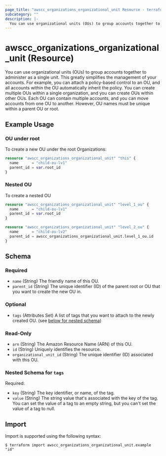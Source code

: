 ```yaml
---
page_title: "awscc_organizations_organizational_unit Resource - terraform-provider-awscc"
subcategory: ""
description: |-
  You can use organizational units (OUs) to group accounts together to administer as a single unit. This greatly simplifies the management of your accounts. For example, you can attach a policy-based control to an OU, and all accounts within the OU automatically inherit the policy. You can create multiple OUs within a single organization, and you can create OUs within other OUs. Each OU can contain multiple accounts, and you can move accounts from one OU to another. However, OU names must be unique within a parent OU or root.
---
```


# awscc_organizations_organizational_unit (Resource)

You can use organizational units (OUs) to group accounts together to administer as a single unit. This greatly simplifies the management of your accounts. For example, you can attach a policy-based control to an OU, and all accounts within the OU automatically inherit the policy. You can create multiple OUs within a single organization, and you can create OUs within other OUs. Each OU can contain multiple accounts, and you can move accounts from one OU to another. However, OU names must be unique within a parent OU or root.

## Example Usage

### OU under root
To create a new OU under the root Organizations:

```terraform
resource "awscc_organizations_organizational_unit" "this" {
  name      = "child-ou-lv1"
  parent_id = var.root_id
}
```

### Nested OU
To create a nested OU

```terraform
resource "awscc_organizations_organizational_unit" "level_1_ou" {
  name      = "child-ou-lv1"
  parent_id = var.root_id
}

resource "awscc_organizations_organizational_unit" "level_2_ou" {
  name      = "child-ou-lv2"
  parent_id = awscc_organizations_organizational_unit.level_1_ou.id
}
```

<!-- schema generated by tfplugindocs -->
## Schema

### Required

- `name` (String) The friendly name of this OU.
- `parent_id` (String) The unique identifier (ID) of the parent root or OU that you want to create the new OU in.

### Optional

- `tags` (Attributes Set) A list of tags that you want to attach to the newly created OU. (see [below for nested schema](#nestedatt--tags))

### Read-Only

- `arn` (String) The Amazon Resource Name (ARN) of this OU.
- `id` (String) Uniquely identifies the resource.
- `organizational_unit_id` (String) The unique identifier (ID) associated with this OU.

<a id="nestedatt--tags"></a>
### Nested Schema for `tags`

Required:

- `key` (String) The key identifier, or name, of the tag.
- `value` (String) The string value that's associated with the key of the tag. You can set the value of a tag to an empty string, but you can't set the value of a tag to null.

## Import

Import is supported using the following syntax:

```shell
$ terraform import awscc_organizations_organizational_unit.example "id"
```